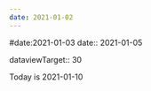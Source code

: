 ```yaml
---
date: 2021-01-02
---
```


#date:2021-01-03
date:: 2021-01-05

dataviewTarget:: 30

Today is 2021-01-10